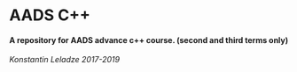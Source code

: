 <h1>AADS C++</h1>
<h4>A repository for AADS advance c++ course. (second and third terms only)</h4>
<p><i>Konstantin Leladze 2017-2019</i></p>
